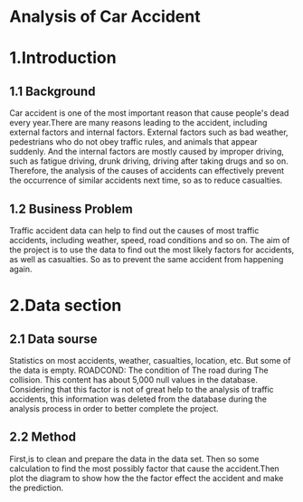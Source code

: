 Analysis of Car Accident
======
# 1.Introduction

## 1.1 Background 
  Car accident is one of the most important reason that cause people's dead every year.There are many reasons leading to the accident, 
  including external factors and internal factors. External factors such as bad weather, pedestrians who do not obey traffic rules, and 
  animals that appear suddenly. And the internal factors are mostly caused by improper driving, such as fatigue driving, drunk driving, 
  driving after taking drugs and so on. Therefore, the analysis of the causes of accidents can effectively prevent the occurrence of 
  similar accidents next time, so as to reduce casualties.
 
## 1.2 Business Problem
  Traffic accident data can help to find out the causes of most traffic accidents, including weather, speed, road conditions and so on. The aim of the project is to use the data to find out the most likely factors for accidents, as well as casualties. So as to prevent the same accident from happening again.
 # 2.Data section

 ## 2.1 Data sourse
 Statistics on most accidents, weather, casualties, location, etc. But some of the data is empty. ROADCOND: The condition of The road during The collision. This content has about 5,000 null values in the database. Considering that this factor is not of great help to the analysis of traffic accidents, this information was deleted from the database during the analysis process in order to better complete the project.
 ## 2.2 Method
 First,is to clean and prepare the data in the data set. Then so some calculation to find the most possibly factor that cause the accident.Then plot the diagram to show how the the factor effect the accident and make the prediction.
